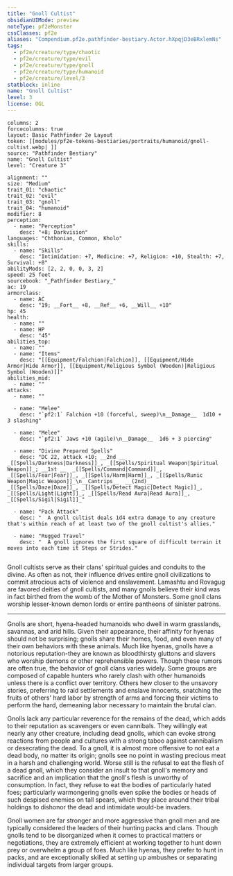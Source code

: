 ```yaml
---
title: "Gnoll Cultist"
obsidianUIMode: preview
noteType: pf2eMonster
cssClasses: pf2e
aliases: "Compendium.pf2e.pathfinder-bestiary.Actor.hXpqjD3eBRxlemNs" 
tags:
  - pf2e/creature/type/chaotic
  - pf2e/creature/type/evil
  - pf2e/creature/type/gnoll
  - pf2e/creature/type/humanoid
  - pf2e/creature/level/3
statblock: inline
name: "Gnoll Cultist"
level: 3
license: OGL
---
```


```statblock
columns: 2
forcecolumns: true
layout: Basic Pathfinder 2e Layout
token: [[modules/pf2e-tokens-bestiaries/portraits/humanoid/gnoll-cultist.webp| ]]
source: "Pathfinder Bestiary"
name: "Gnoll Cultist"
level: "Creature 3"

alignment: ""
size: "Medium"
trait_01: "chaotic"
trait_02: "evil"
trait_03: "gnoll"
trait_04: "humanoid"
modifier: 8
perception:
  - name: "Perception"
    desc: "+8; Darkvision"
languages: "Chthonian, Common, Kholo"
skills:
  - name: "Skills"
    desc: "Intimidation: +7, Medicine: +7, Religion: +10, Stealth: +7, Survival: +8"
abilityMods: [2, 2, 0, 0, 3, 2]
speed: 25 feet
sourcebook: "_Pathfinder Bestiary_"
ac: 19
armorclass:
  - name: AC
    desc: "19; __Fort__ +8, __Ref__ +6, __Will__ +10"
hp: 45
health:
  - name: ""
  - name: HP
    desc: "45"
abilities_top:
  - name: ""
  - name: "Items"
    desc: "[[Equipment/Falchion|Falchion]], [[Equipment/Hide Armor|Hide Armor]], [[Equipment/Religious Symbol (Wooden)|Religious Symbol (Wooden)]]"
abilities_mid:
  - name: ""
attacks:
  - name: ""

  - name: "Melee"
    desc: "`pf2:1` Falchion +10 (forceful, sweep)\n__Damage__  1d10 + 3 slashing"

  - name: "Melee"
    desc: "`pf2:1` Jaws +10 (agile)\n__Damage__  1d6 + 3 piercing"

  - name: "Divine Prepared Spells"
    desc: "DC 22, attack +10; __2nd __  _[[Spells/Darkness|Darkness]]_, _[[Spells/Spiritual Weapon|Spiritual Weapon]]_; __1st __  _[[Spells/Command|Command]]_, _[[Spells/Fear|Fear]]_, _[[Spells/Harm|Harm]]_, _[[Spells/Runic Weapon|Magic Weapon]]_\n__Cantrips__  __(2nd)__ _[[Spells/Daze|Daze]]_, _[[Spells/Detect Magic|Detect Magic]]_, _[[Spells/Light|Light]]_, _[[Spells/Read Aura|Read Aura]]_, _[[Spells/Sigil|Sigil]]_"

  - name: "Pack Attack"
    desc: "  A gnoll cultist deals 1d4 extra damage to any creature that's within reach of at least two of the gnoll cultist's allies."

  - name: "Rugged Travel"
    desc: "  A gnoll ignores the first square of difficult terrain it moves into each time it Steps or Strides."
 
```



Gnoll cultists serve as their clans' spiritual guides and conduits to the divine. As often as not, their influence drives entire gnoll civilizations to commit atrocious acts of violence and enslavement. Lamashtu and Rovagug are favored deities of gnoll cultists, and many gnolls believe their kind was in fact birthed from the womb of the Mother of Monsters. Some gnoll clans worship lesser-known demon lords or entire pantheons of sinister patrons.

* * *

Gnolls are short, hyena-headed humanoids who dwell in warm grasslands, savannas, and arid hills. Given their appearance, their affinity for hyenas should not be surprising; gnolls share their homes, food, and even many of their own behaviors with these animals. Much like hyenas, gnolls have a notorious reputation-they are known as bloodthirsty gluttons and slavers who worship demons or other reprehensible powers. Though these rumors are often true, the behavior of gnoll clans varies widely. Some groups are composed of capable hunters who rarely clash with other humanoids unless there is a conflict over territory. Others hew closer to the unsavory stories, preferring to raid settlements and enslave innocents, snatching the fruits of others' hard labor by strength of arms and forcing their victims to perform the hard, demeaning labor necessary to maintain the brutal clan.

Gnolls lack any particular reverence for the remains of the dead, which adds to their reputation as scavengers or even cannibals. They willingly eat nearly any other creature, including dead gnolls, which can evoke strong reactions from people and cultures with a strong taboo against cannibalism or desecrating the dead. To a gnoll, it is almost more offensive to not eat a dead body, no matter its origin; gnolls see no point in wasting precious meat in a harsh and challenging world. Worse still is the refusal to eat the flesh of a dead gnoll, which they consider an insult to that gnoll's memory and sacrifice and an implication that the gnoll's flesh is unworthy of consumption. In fact, they refuse to eat the bodies of particularly hated foes; particularly warmongering gnolls even spike the bodies or heads of such despised enemies on tall spears, which they place around their tribal holdings to dishonor the dead and intimidate would-be invaders.

Gnoll women are far stronger and more aggressive than gnoll men and are typically considered the leaders of their hunting packs and clans. Though gnolls tend to be disorganized when it comes to practical matters or negotiations, they are extremely efficient at working together to hunt down prey or overwhelm a group of foes. Much like hyenas, they prefer to hunt in packs, and are exceptionally skilled at setting up ambushes or separating individual targets from larger groups.
